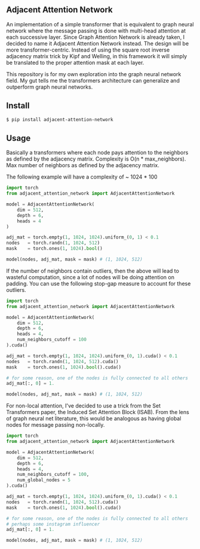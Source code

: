 ## Adjacent Attention Network

An implementation of a simple transformer that is equivalent to graph neural network where the message passing is done with multi-head attention at each successive layer. Since Graph Attention Network is already taken, I decided to name it Adjacent Attention Network instead. The design will be more transformer-centric. Instead of using the square root inverse adjacency matrix trick by Kipf and Welling, in this framework it will simply be translated to the proper attention mask at each layer.

This repository is for my own exploration into the graph neural network field. My gut tells me the transformers architecture can generalize and outperform graph neural networks.

## Install

```bash
$ pip install adjacent-attention-network
```

## Usage

Basically a transformers where each node pays attention to the neighbors as defined by the adjacency matrix. Complexity is O(n * max_neighbors). Max number of neighbors as defined by the adjacency matrix.

The following example will have a complexity of ~ 1024 * 100

```python
import torch
from adjacent_attention_network import AdjacentAttentionNetwork

model = AdjacentAttentionNetwork(
    dim = 512,
    depth = 6,
    heads = 4
)

adj_mat = torch.empty(1, 1024, 1024).uniform_(0, 1) < 0.1
nodes   = torch.randn(1, 1024, 512)
mask    = torch.ones(1, 1024).bool()

model(nodes, adj_mat, mask = mask) # (1, 1024, 512)
```

If the number of neighbors contain outliers, then the above will lead to wasteful computation, since a lot of nodes will be doing attention on padding. You can use the following stop-gap measure to account for these outliers.

```python
import torch
from adjacent_attention_network import AdjacentAttentionNetwork

model = AdjacentAttentionNetwork(
    dim = 512,
    depth = 6,
    heads = 4,
    num_neighbors_cutoff = 100
).cuda()

adj_mat = torch.empty(1, 1024, 1024).uniform_(0, 1).cuda() < 0.1
nodes   = torch.randn(1, 1024, 512).cuda()
mask    = torch.ones(1, 1024).bool().cuda()

# for some reason, one of the nodes is fully connected to all others
adj_mat[:, 0] = 1.

model(nodes, adj_mat, mask = mask) # (1, 1024, 512)
```

For non-local attention, I've decided to use a trick from the Set Transformers paper, the Induced Set Attention Block (ISAB). From the lens of graph neural net literature, this would be analogous as having global nodes for message passing non-locally.

```python
import torch
from adjacent_attention_network import AdjacentAttentionNetwork

model = AdjacentAttentionNetwork(
    dim = 512,
    depth = 6,
    heads = 4,
    num_neighbors_cutoff = 100,
    num_global_nodes = 5
).cuda()

adj_mat = torch.empty(1, 1024, 1024).uniform_(0, 1).cuda() < 0.1
nodes   = torch.randn(1, 1024, 512).cuda()
mask    = torch.ones(1, 1024).bool().cuda()

# for some reason, one of the nodes is fully connected to all others
# perhaps some instagram influencer
adj_mat[:, 0] = 1.

model(nodes, adj_mat, mask = mask) # (1, 1024, 512)
```
